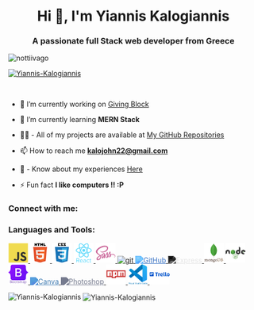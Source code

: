 <h1 align="center">Hi 👋, I'm Yiannis Kalogiannis</h1>
<h3 align="center">A passionate full Stack web developer from Greece</h3>

<p align="left"> <img src="https://komarev.com/ghpvc/?username=Yiannis-Kalogiannis&label=Profile%20views&color=0e75b6&style=flat" alt="nottiivago" /> </p>

<p align="left"> <a href="https://github.com/ryo-ma/github-profile-trophy"><img src="https://github-profile-trophy.vercel.app/?username=Yiannis-Kalogiannis" alt="Yiannis-Kalogiannis" /></a> </p>

<p align="left"> <a href="https://twitter.com/" target="blank"><img src="https://img.shields.io/twitter/follow/?logo=twitter&style=for-the-badge" alt="" /></a> </p>

- 🔭 I’m currently working on [Giving Block](https://github.com/nottiivago/Giving-Block)

- 🌱 I’m currently learning **MERN Stack**

- 👨‍💻 - All of my projects are available at [My GitHub Repositories](https://github.com/Yiannis-Kalogiannis?tab=repositories)
- 📫 How to reach me **kalojohn22@gmail.com**

- 📄 - Know about my experiences [Here](https://www.canva.com/design/DAGXJUQ27fM/Oyg8LMdMl4bcSTHagXqZBg/view)

- ⚡ Fun fact **I like computers !! :P**

<h3 align="left">Connect with me:</h3>
<p align="left">
</p>

<h3 align="left">Languages and Tools:</h3>
<p align="left">
  <a href="https://developer.mozilla.org/en-US/docs/Web/JavaScript" target="_blank" rel="noreferrer"> 
    <img src="https://raw.githubusercontent.com/devicons/devicon/master/icons/javascript/javascript-original.svg" alt="javascript" width="40" height="40"/> 
  </a>
  <a href="https://www.w3.org/html/" target="_blank" rel="noreferrer"> 
    <img src="https://raw.githubusercontent.com/devicons/devicon/master/icons/html5/html5-original-wordmark.svg" alt="html5" width="40" height="40"/> 
  </a>
  <a href="https://www.w3schools.com/css/" target="_blank" rel="noreferrer"> 
    <img src="https://raw.githubusercontent.com/devicons/devicon/master/icons/css3/css3-original-wordmark.svg" alt="css3" width="40" height="40"/> 
  </a>
  <a href="https://reactjs.org/" target="_blank" rel="noreferrer"> 
    <img src="https://raw.githubusercontent.com/devicons/devicon/master/icons/react/react-original-wordmark.svg" alt="react" width="40" height="40"/> 
  </a>
  <a href="https://sass-lang.com" target="_blank" rel="noreferrer"> 
    <img src="https://raw.githubusercontent.com/devicons/devicon/master/icons/sass/sass-original.svg" alt="sass" width="40" height="40"/> 
  </a>
  <a href="https://git-scm.com/" target="_blank" rel="noreferrer"> 
    <img src="https://www.vectorlogo.zone/logos/git-scm/git-scm-icon.svg" alt="git" width="40" height="40"/> 
  </a>
  <a href="https://github.com/" target="_blank" rel="noreferrer">
    <img src="https://cdn.jsdelivr.net/npm/simple-icons@v5/icons/github.svg" alt="GitHub" width="40" height="40" style="filter: invert(31%) sepia(96%) saturate(380%) hue-rotate(176deg) brightness(102%) contrast(99%);"/>
</a>
  <a href="https://expressjs.com" target="_blank" rel="noreferrer">
    <img src="https://cdn.jsdelivr.net/npm/simple-icons@v5/icons/express.svg" alt="Express" width="40" height="40" style="filter: invert(100%) sepia(0%) saturate(0%) hue-rotate(0deg) brightness(100%) contrast(100%);"/>
</a>
  <a href="https://www.mongodb.com/" target="_blank" rel="noreferrer"> 
    <img src="https://raw.githubusercontent.com/devicons/devicon/master/icons/mongodb/mongodb-original-wordmark.svg" alt="mongodb" width="40" height="40"/> 
  </a>
  <a href="https://nodejs.org" target="_blank" rel="noreferrer"> 
    <img src="https://raw.githubusercontent.com/devicons/devicon/master/icons/nodejs/nodejs-original-wordmark.svg" alt="nodejs" width="40" height="40"/> 
  </a>
<a href="https://getbootstrap.com" target="_blank" rel="noreferrer">
    <img src="https://raw.githubusercontent.com/devicons/devicon/master/icons/bootstrap/bootstrap-original-wordmark.svg" alt="bootstrap" width="40" height="40" style="color: #563d7c"/>
</a>
  <!-- Using Simple Icons for the missing logos -->
  <a href="https://www.canva.com" target="_blank" rel="noreferrer">
    <img src="https://cdn.jsdelivr.net/npm/simple-icons@v5/icons/canva.svg" alt="Canva" width="40" height="40" style="filter: invert(42%) sepia(59%) saturate(492%) hue-rotate(167deg) brightness(92%) contrast(88%);"/>
</a>
<a href="https://www.adobe.com/products/photoshop.html" target="_blank" rel="noreferrer">
    <img src="https://cdn.jsdelivr.net/npm/simple-icons@v5/icons/adobephotoshop.svg" alt="Photoshop" width="40" height="40" style="filter: invert(50%) sepia(30%) saturate(200%) hue-rotate(190deg) brightness(90%) contrast(95%);"/>
</a>
<a href="https://www.npmjs.com" target="_blank" rel="noreferrer">
    <img src="https://raw.githubusercontent.com/devicons/devicon/master/icons/npm/npm-original-wordmark.svg" alt="npm" width="40" height="40"/>
</a>
<a href="https://code.visualstudio.com" target="_blank" rel="noreferrer">
    <img src="https://raw.githubusercontent.com/devicons/devicon/master/icons/vscode/vscode-original-wordmark.svg" alt="vscode" width="40" height="40"/>
</a>
<a href="https://trello.com/" target="_blank" rel="noreferrer">
    <img src="https://raw.githubusercontent.com/devicons/devicon/master/icons/trello/trello-plain-wordmark.svg" alt="trello" width="40" height="40"/>
</a>




<p><img align="left" src="https://github-readme-stats.vercel.app/api/top-langs?username=Yiannis-Kalogiannis&show_icons=true&locale=en&layout=compact" alt="Yiannis-Kalogiannis" /></p>

<p>&nbsp;<img align="center" src="https://github-readme-stats.vercel.app/api?username=Yiannis-Kalogiannis&show_icons=true&locale=en" alt="Yiannis-Kalogiannis" /></p>
